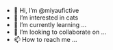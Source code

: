 - 👋 Hi, I’m @miyaufictive
- 👀 I’m interested in cats
- 🌱 I’m currently learning ...
- 💞️ I’m looking to collaborate on ...
- 📫 How to reach me ...

<!---
miyaufictive/miyaufictive is a ✨ special ✨ repository because its `README.md` (this file) appears on your GitHub profile.
You can click the Preview link to take a look at your changes.
--->
